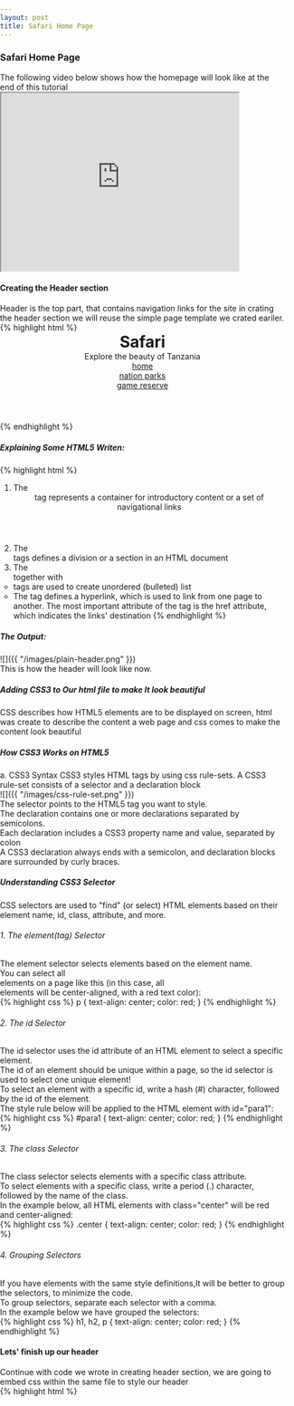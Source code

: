 ```yaml
---
layout: post
title: Safari Home Page
---
```


### Safari Home Page
The following video below shows how the homepage will look like at the end of this tutorial


<iframe width="420" height="315"
src="https://www.youtube.com/embed/ey4GCm3OyKE?playlist=PLpmkUSCWRiIWHG6Z8YPkBgXcnNxE6udcX&loop=1">
</iframe>


#### Creating the Header section
Header is the top part, that contains navigation links for the site
in crating the header section we will reuse the simple page template
we crated eariler.
    
{% highlight html %}
<!DOCTYPE html>
<html>
<body>
<header>
    <div>
        <h1>Safari</h1>
        <p>Explore the beauty of Tanzania</p>
    </div>
    <nav>
        <ul>
            <li><a href="index.html">home</a></li>
            <li><a href="nation_parks.html">nation parks</a></li>
            <li><a href="game_reserve.html">game reserve</a></li>
        </ul>
    </nav>
</header>
</body>
</html>
{% endhighlight %}

##### Explaining Some HTML5 Writen&#58;
{% highlight html %}
1. The <header> tag represents a container for introductory
  content or a set of navigational links
2. The <div> tags defines a division or a section in an
  HTML document
3. The <ul>  together with <li> tags are used to create
  unordered (bulleted) list
4. The <a> tag defines a hyperlink, which is used to link
 from one page to another.
 The most important attribute of the <a> tag is the href attribute,
 which indicates the links' destination
{% endhighlight %}

##### The Output&#58;

![]({{ "/images/plain-header.png" }})

This is how the header will look like now.

##### Adding CSS3 to Our html file to make It look beautiful
CSS describes how HTML5 elements are to be displayed on screen, html was create to describe
the content a web page and css comes to make the content look beautiful

##### How CSS3 Works on HTML5
a. CSS3 Syntax
CSS3 styles HTML tags by using css rule-sets. A CSS3 rule-set consists of a selector
and a declaration block

![]({{ "/images/css-rule-set.png" }})

The selector points to the HTML5 tag you want to style.

The declaration contains one or more declarations separated by semicolons.

Each declaration includes a CSS3 property name and value, separated by colon

A CSS3 declaration always ends with a semicolon, and declaration blocks are surrounded by curly braces.


##### Understanding CSS3 Selector
CSS selectors are used to "find" (or select) HTML elements based on their element name, id, class, attribute, and more.

###### 1. The element(tag) Selector
The element selector selects elements based on the element name.

You can select all <p> elements on a page like this (in this case, all <p> elements will be center-aligned, with a red text color)&#58;

{% highlight css %}
p {
    text-align: center;
    color: red;
}
{% endhighlight %}


###### 2. The id Selector
The id selector uses the id attribute of an HTML element to select a specific element.

The id of an element should be unique within a page, so the id selector is used to select one unique element!

To select an element with a specific id, write a hash (#) character, followed by the id of the element.

The style rule below will be applied to the HTML element with id="para1"&#58;

{% highlight css %}
#para1 {
    text-align: center;
    color: red;
}
{% endhighlight %}

###### 3. The class Selector
The class selector selects elements with a specific class attribute.

To select elements with a specific class, write a period (.) character, followed by the name of the class.

In the example below, all HTML elements with class="center" will be red and center-aligned&#58;

{% highlight css %}
.center {
    text-align: center;
    color: red;
}
{% endhighlight %}


###### 4. Grouping Selectors
If you have elements with the same style definitions,It will be better to group the selectors, to minimize the code.

To group selectors, separate each selector with a comma.

In the example below we have grouped the selectors&#58;

{% highlight css %}
h1, h2, p {
    text-align: center;
    color: red;
}
{% endhighlight %}

#### Lets' finish up our header
Continue with code we wrote in creating header section, we are going to embed css within
the same file to style our header


{% highlight html %}
<!DOCTYPE html>
<html>
<head>
    <style>

        body {
            margin: 0;
            font-family: "Times New Roman", Times, serif;
            overflow-x: hidden;
        }

        .safari{
            background-color: black;
            color: white;
            position: relative;
            height: 90px;
        }
        #logo-words{
            color: #F39C12;
            padding-left: 30px;
        }
        header, nav {
            display: block;
        }

        html,body,div, h1, p, ul, li, nav {
            margin: 0;
            padding: 0;
            border: 0;
            vertical-align: baseline;
        }

        /*navbar*/
        #nav ul li {
            float: left;
            display: inline-block;
            text-transform: capitalize;
            padding-top: 40px;
        }

        #nav {
            position: absolute;
            right: 0;
            top: 0;
        }

        #nav ul li a, #nav ul li span {
            -moz-transition: background-color .25s ease-in-out;
            -webkit-transition: background-color .25s ease-in-out;
            -ms-transition: background-color .25s ease-in-out;
            transition: background-color .25s ease-in-out;
            font-weight: 800;
            letter-spacing: 0.025em;
            color: #fff;
            text-decoration: none;
            padding: 0.5em 1em 0.5em 1em;
        }

        #nav ul li > ul {
            display: none;
        }

        #nav ul li:hover a, #nav ul li:hover span {
            background: #F8C471;
        }

        #nav ul li a.active {
            color: #F39C12;
        }

    </style>

</head>
<body>
<header class="safari">
    <div class="logo-safari">
        <h1>Safari</h1>
        <p id="logo-words">Explore the beauty of Tanzania</p>
    </div>
    <div>
    </div>
    <nav id="nav">
        <ul>
            <li id="current"><a class="active" href="index.html">home</a></li>
            <li><a href="nation_parks.html">nation parks</a></li>
            <li><a href="game_reserve.html">game reserve</a></li>
        </ul>
    </nav>
</header>
</body>
</html>
{% endhighlight %}


##### The Output&#58;

![]({{ "/images/final-header.png" }})

This is how the header will look like finally.


#### Creating the Contents Section

The content section is the part that contains all the important content we want to show to the people

Below the HTML5 we wrote for the header lets add some HTML5 for displaying our contents

{% highlight html %}
<!DOCTYPE html>
<html>
<head>
    <style>

        body {
            margin: 0;
            font-family: "Times New Roman", Times, serif;
            overflow-x: hidden;
        }

        .safari{
            background-color: black;
            color: white;
            position: relative;
            height: 90px;
        }
        #logo-words{
            color: #F39C12;
            padding-left: 30px;
        }
        header, nav {
            display: block;
        }

        html,body,div, h1, p, ul, li, nav {
            margin: 0;
            padding: 0;
            border: 0;
            vertical-align: baseline;
        }

        #nav ul li {
            float: left;
            display: inline-block;
            text-transform: capitalize;
            padding-top: 40px;
        }

        #nav {
            position: absolute;
            right: 0;
            top: 0;
        }

        #nav ul li a, #nav ul li span {
            -moz-transition: background-color .25s ease-in-out;
            -webkit-transition: background-color .25s ease-in-out;
            -ms-transition: background-color .25s ease-in-out;
            transition: background-color .25s ease-in-out;
            font-weight: 800;
            letter-spacing: 0.025em;
            color: #fff;
            text-decoration: none;
            padding: 0.5em 1em 0.5em 1em;
        }

        #nav ul li > ul {
            display: none;
        }

        #nav ul li:hover a, #nav ul li:hover span {
            background: #F8C471;
        }

        #nav ul li a.active {
            color: #F39C12;
        }

    </style>

</head>
<body>
<header class="safari">
    <div class="logo-safari">
        <h1>Safari</h1>
        <p id="logo-words">Explore the beauty of Tanzania</p>
    </div>
    <div>
    </div>
    <nav id="nav">
        <ul>
            <li id="current"><a class="active" href="index.html">home</a></li>
            <li><a href="nation_parks.html">nation parks</a></li>
            <li><a href="game_reserve.html">game reserve</a></li>
        </ul>
    </nav>
</header>
<section>
    <div>
        <div>
            <img src="images/safari-zoo.jpg" width="1100" height="550">
        </div>
    </div>
</section>
<div>
    <div>
        <aside>
            <h2>Welcome to our site let's begin our safari</h2>
            <hr>
            <p>A safari is a journey. This is the meaning of the word in Swahili, the language of East Africa. Your
                journey into Africa starts with Tanzania-Experience. When you join us on safari you will be met at the
                airport, taken to a hotel or a central meeting point and briefed before you set off. You will be
                transported in a well-maintained, clean Toyota 4×4 safari vehicle, driven by a professional local guide
                in areas that will leave you breathless with wonder and excitement. You will search for the ‘Big Five’ –
                buffalo, elephant, leopard, lion and rhino – and will be amazed by the sheer beauty of grass-covered
                savannas, extinct volcanoes and rare birds. You will see animals, landscapes and flowers and you will
                meet the local people and taste local food.</p>
            <h3>Adventure camping safari</h3>
            <p>On our adventure camping safaris you will be immersed in the East African wilderness. You will travel on
                rough adventurous roads, pass tiny rural settlements and see fascinating landscapes and abundant
                wildlife. All your senses will be involved; from smelling early morning coffee, experiencing the thrill
                of a kill to the chill of a morning game drive. Falling asleep to the hooting of an owl or waking up
                with the roaring of a lion is what you will experience. The safari experience is all the more intense as
                you are ‘right in the middle’ of it all. The nearness to the nature, especially at night with its
                nocturnal sounds, compensates for the luxury of a lodge. Our camping safaris in Tanzania offer all of
                this and are therefore perfect for nature lovers and those who are looking for a break from civilisation
                and its comforts. Camping is to experience East Africa’s nature, animals and cultures in an affordable
                way.</p>
        </aside>
        <section>
            <article>
                <header>
                    <h2>Most visited</h2>
                </header>
                <aside>
                    <div><img src="images/giraf.jpg" alt=""/></div>
                    <div><img src="images/zebra.jpg" alt=""/></div>
                    <div><img src="images/g2.jpg" alt=""/></div>
                    <div><img src="images/twiga.jpg" alt=""/></div>
                </aside>
                <section>
                    <h5>Serengeti</h5>
                    <p>Serengeti has come to symbolize paradise to many of us.Meet the Maasai, who had grazed their
                        cattle on the vast grassy plains.</p>
                    <h5>Ngorongoro</h5>
                    <p>The jewel in Ngorongoro's crown is a deep, volcanic crater, the largest un flooded and unbroken
                        caldera in the world. The Ngorongoro Crater is a breathtaking natural wonder.</p>
                    <h5>Manyara</h5>
                    <p>Located beneath the cliffs of the Manyara Escarpment, on the edge of the Rift Valley, Lake
                        Manyara National Park offers varied ecosystems, incredible bird life, and awesome views.</p>
                    <h5>Mikumi</h5>
                    <p>Located between the Uluguru Mountains and the Lumango range, the park has a wide variety of
                        wildlife that can be easy spotted and also well acclimatized to game viewing.</p>
                </section>
            </article>
        </section>
    </div>
</div>
</body>
</html>
{% endhighlight %}

### Explaining Some HTML5 Writen&#58;
{% highlight html %}
1. The <section> tag defines sections in a document, such as chapters,
 headers, footers, or any other sections of the document.
2. The <article> tag specifies independent, self-contained content.
   An article should make sense on its own and it should be possible 
   to distribute it independently from the rest of the site. 
3. The <aside> tag defines some content aside from the content it is placed in.
   The aside content should be related to the surrounding content.
4. The <img> tag defines an image in an HTML page.
   The <img> tag has two required attributes: src and alt. 
{% endhighlight %}


##### The Output&#58;

<iframe width="420" height="315"
src="https://www.youtube.com/embed/Lj-nMBXnnDY?playlist=PLpmkUSCWRiIWHG6Z8YPkBgXcnNxE6udcX&loop=1">
</iframe>

This is how the our home page looks like now.

##### Adding CSS3 to Our html file to make It look beautiful

{% highlight html %}
<!DOCTYPE html>
<html>
<head>
    <style>

body {
    margin: 0;
    font-family: "Times New Roman", Times, serif;
    overflow-x: hidden;
}

html, body, div, span, h1, h2, h3, h4, h5, h6, p, a, ul, li, article, aside, footer, header, menu, nav {
    margin: 0;
    padding: 0;
    border: 0;
    vertical-align: baseline;
}

article, aside, footer, header, nav, section {
    display: block;
}

/*css for header*/

.safari {
    background-color: black;
    color: white;
    position: relative;
    height: 90px;
}

.logo-safari {
    margin-left: 15px;
}

.logo-safari h1 {
    color: #fff;
    font-weight: 500;
    font-size: 46px;
    padding: 10px 0 0 24px;
    letter-spacing: 0.05em;
    display: inline-block;
    vertical-align: middle;
}

#logo-words {
    color: #F39C12;
    padding-left: 30px;
}

/*navbar*/
#nav ul li {
    float: left;
    display: inline-block;
    text-transform: capitalize;
    padding-top: 40px;
}

#nav {
    position: absolute;
    right: 0;
    top: 0;
}

#nav ul li a, #nav ul li span {
    -moz-transition: background-color .25s ease-in-out;
    -webkit-transition: background-color .25s ease-in-out;
    -ms-transition: background-color .25s ease-in-out;
    transition: background-color .25s ease-in-out;
    font-weight: 800;
    letter-spacing: 0.025em;
    color: #fff;
    text-decoration: none;
    padding: 0.5em 1em 0.5em 1em;
}

#nav ul li > ul {
    display: none;
}

#nav ul li:hover a, #nav ul li:hover span {
    background: #F8C471;
}

#nav ul li a.active {
    color: #F39C12;
}

/*container section*/
section {
    margin-top: 20px;
}

section .container {
    min-width: 800px;
    background-color: #CCD1D1;
    margin-right: 55px;
    margin-left: 55px;
}

.container {
    min-width: 800px;
    margin-right: 55px;
    margin-left: 55px;
    margin-top: 30px;
}

.page-wrapper {
    margin-right: 15px;
    margin-left: 35px;
}

/*page-contantens*/

.page-contents {
    height: 520px;
}

.page-contents aside,
.page-contents section {
    height: 500px;
}

.page-contents aside {
    float: left;
    width: 760px;
}

.page-contents section {
    float: right;
    width: 360px;

}

hr {
    color: #F39C12;
    border: 0;
    border-top: solid 1px #F39C12;
    margin-left: 20px;
}

aside h2 {
    font-weight: 500;
    font-size: 43px;
    padding-left: 20px;
    color: #273746;
}

aside h3 {
    font-weight: 600;
    font-size: 18px;
    padding-top: 10PX;
    padding-left: 20px;
    color: #273746;
    line-height: 1.25em;
    font-family: cursive;
}

aside p {
    padding-left: 40px;
    padding-top: 15px;
    color: #34495E;
    font-family: cursive;
    opacity: 0.7;

}

section h2 {
    font: 14pt Helvetica, "Helvetica neue", Arial, sans-serif;
    font-weight: lighter;
    text-transform: uppercase;
    color: #493831;
    padding-bottom: 10px;
    margin: 0;
}

/*css for the most visited part*/
article header {
    height: 60px;
    background-color: grey;

}

header h2 {
    font-weight: 600;
    font-size: 24px;
    text-align: center;
    padding-top: 18px;
    color: white;
    text-transform: capitalize;
}

.visited {
    background-color: #FDEBD0;
    opacity: 0.7;
    width: 360px;
}

.info {
    margin: 0px 0 5px 0px;

}

.visited aside {
    float: left;
    width: 180px;
}

.visited section {
    float: right;
    width: 180px;
}

.info h5 {
    text-transform: capitalize;
    padding: 12px 0 0 0;
}

.info p {
    font-size: 12px;
}

/* Image */

.image {
    display: inline-block;
    outline: 0;
}

.image img {
    width: 78%;
    border-radius: 2px;
}

.image.fit {
    width: 80%;
    float: left;
    padding: 22px 0 7px 25px;
}



    </style>

</head>
<body>
<header class="safari">
    <div class="logo-safari">
        <h1>Safari</h1>
        <p id="logo-words">Explore the beauty of Tanzania</p>
    </div>
    <div>
    </div>
    <nav id="nav">
        <ul>
            <li id="current"><a class="active" href="index.html">home</a></li>
            <li><a href="nation_parks.html">nation parks</a></li>
            <li><a href="game_reserve.html">game reserve</a></li>
        </ul>
    </nav>
</header>
<section>
    <div class="container">
        <div class="page-wrapper">
            <img src="images/safari-zoo.jpg" width="1100" height="550">
        </div>
    </div>
</section>
<div class="container">
    <div class="page-contents">
        <aside>
            <h2>Welcome to our site let's begin our safari</h2>
            <hr>
            <p>A safari is a journey. This is the meaning of the word in Swahili, the language of East Africa. Your
                journey into Africa starts with Tanzania-Experience. When you join us on safari you will be met at the
                airport, taken to a hotel or a central meeting point and briefed before you set off. You will be
                transported in a well-maintained, clean Toyota 4×4 safari vehicle, driven by a professional local guide
                in areas that will leave you breathless with wonder and excitement. You will search for the ‘Big Five’ –
                buffalo, elephant, leopard, lion and rhino – and will be amazed by the sheer beauty of grass-covered
                savannas, extinct volcanoes and rare birds. You will see animals, landscapes and flowers and you will
                meet the local people and taste local food.</p>

            <h3>Adventure camping safari</h3>
            <p>On our adventure camping safaris you will be immersed in the East African wilderness. You will travel on
                rough adventurous roads, pass tiny rural settlements and see fascinating landscapes and abundant
                wildlife. All your senses will be involved; from smelling early morning coffee, experiencing the thrill
                of a kill to the chill of a morning game drive. Falling asleep to the hooting of an owl or waking up
                with the roaring of a lion is what you will experience. The safari experience is all the more intense as
                you are ‘right in the middle’ of it all. The nearness to the nature, especially at night with its
                nocturnal sounds, compensates for the luxury of a lodge. Our camping safaris in Tanzania offer all of
                this and are therefore perfect for nature lovers and those who are looking for a break from civilisation
                and its comforts. Camping is to experience East Africa’s nature, animals and cultures in an affordable
                way.</p>
        </aside>
        <section class="visited">
            <article>
                <header>
                    <h2>Most visited</h2>
                </header>
                <aside>
                    <div class="image fit"><img src="images/giraf.jpg" alt=""/></div>
                    <div class="image fit"><img src="images/zebra.jpg" alt=""/></div>
                    <div class="image fit"><img src="images/g2.jpg" alt=""/></div>
                    <div class="image fit"><img src="images/twiga.jpg" alt=""/></div>
                </aside>
                <section class="info">
                    <h5>Serengeti</h5>
                    <p>Serengeti has come to symbolize paradise to many of us.Meet the Maasai, who had grazed their
                        cattle on the vast grassy plains.</p>
                    <h5>Ngorongoro</h5>
                    <p>The jewel in Ngorongoro's crown is a deep, volcanic crater, the largest un flooded and unbroken
                        caldera in the world. The Ngorongoro Crater is a breathtaking natural wonder.</p>
                    <h5>Manyara</h5>
                    <p>Located beneath the cliffs of the Manyara Escarpment, on the edge of the Rift Valley, Lake
                        Manyara National Park offers varied ecosystems, incredible bird life, and awesome views.</p>
                    <h5>Mikumi</h5>
                    <p>Located between the Uluguru Mountains and the Lumango range, the park has a wide variety of
                        wildlife that can be easy spotted and also well acclimatized to game viewing.</p>
                </section>
            </article>
        </section>
    </div>
</div>
</body>
</html>
{% endhighlight %}

##### The Output&#58;

<iframe width="420" height="315"
src="https://www.youtube.com/embed/-zErAgl7FUA?playlist=PLpmkUSCWRiIWHG6Z8YPkBgXcnNxE6udcX&loop=1">
</iframe>

This is how our home page looks like after adding contents

#### Lets' finish up our footer
We are going to add footer at the bottom and footer css

{% highlight html %}
<!DOCTYPE html>
<html>
<head>
    <style>

body {
    margin: 0;
    font-family: "Times New Roman", Times, serif;
    overflow-x: hidden;
}

html, body, div, span, h1, h2, h3, h4, h5, h6, p, a, ul, li, article, aside, footer, header, menu, nav {
    margin: 0;
    padding: 0;
    border: 0;
    vertical-align: baseline;
}

article, aside, footer, header, nav, section {
    display: block;
}

/*css for header*/

.safari {
    background-color: black;
    color: white;
    position: relative;
    height: 90px;
}

.logo-safari {
    margin-left: 15px;
}

.logo-safari h1 {
    color: #fff;
    font-weight: 500;
    font-size: 46px;
    padding: 10px 0 0 24px;
    letter-spacing: 0.05em;
    display: inline-block;
    vertical-align: middle;
}

#logo-words {
    color: #F39C12;
    padding-left: 30px;
}

/*navbar*/
#nav ul li {
    float: left;
    display: inline-block;
    text-transform: capitalize;
    padding-top: 40px;
}

#nav {
    position: absolute;
    right: 0;
    top: 0;
}

#nav ul li a, #nav ul li span {
    -moz-transition: background-color .25s ease-in-out;
    -webkit-transition: background-color .25s ease-in-out;
    -ms-transition: background-color .25s ease-in-out;
    transition: background-color .25s ease-in-out;
    font-weight: 800;
    letter-spacing: 0.025em;
    color: #fff;
    text-decoration: none;
    padding: 0.5em 1em 0.5em 1em;
}

#nav ul li > ul {
    display: none;
}

#nav ul li:hover a, #nav ul li:hover span {
    background: #F8C471;
}

#nav ul li a.active {
    color: #F39C12;
}

/*container section*/
section {
    margin-top: 20px;
}

section .container {
    min-width: 800px;
    background-color: #CCD1D1;
    margin-right: 55px;
    margin-left: 55px;
}

.container {
    min-width: 800px;
    margin-right: 55px;
    margin-left: 55px;
    margin-top: 30px;
}

.page-wrapper {
    margin-right: 15px;
    margin-left: 35px;
}

/*page-contantens*/

.page-contents {
    height: 520px;
}

.page-contents aside,
.page-contents section {
    height: 500px;
}

.page-contents aside {
    float: left;
    width: 760px;
}

.page-contents section {
    float: right;
    width: 360px;

}

hr {
    color: #F39C12;
    border: 0;
    border-top: solid 1px #F39C12;
    margin-left: 20px;
}

aside h2 {
    font-weight: 500;
    font-size: 43px;
    padding-left: 20px;
    color: #273746;
}

aside h3 {
    font-weight: 600;
    font-size: 18px;
    padding-top: 10PX;
    padding-left: 20px;
    color: #273746;
    line-height: 1.25em;
    font-family: cursive;
}

aside p {
    padding-left: 40px;
    padding-top: 15px;
    color: #34495E;
    font-family: cursive;
    opacity: 0.7;

}

section h2 {
    font: 14pt Helvetica, "Helvetica neue", Arial, sans-serif;
    font-weight: lighter;
    text-transform: uppercase;
    color: #493831;
    padding-bottom: 10px;
    margin: 0;
}

/*css for the most visited part*/
article header {
    height: 60px;
    background-color: grey;

}

header h2 {
    font-weight: 600;
    font-size: 24px;
    text-align: center;
    padding-top: 18px;
    color: white;
    text-transform: capitalize;
}

.visited {
    background-color: #FDEBD0;
    opacity: 0.7;
    width: 360px;
}

.info {
    margin: 0px 0 5px 0px;

}

.visited aside {
    float: left;
    width: 180px;
}

.visited section {
    float: right;
    width: 180px;
}

.info h5 {
    text-transform: capitalize;
    padding: 12px 0 0 0;
}

.info p {
    font-size: 12px;
}

/* Image */

.image {
    display: inline-block;
    outline: 0;
}

.image img {
    width: 78%;
    border-radius: 2px;
}

.image.fit {
    width: 80%;
    float: left;
    padding: 22px 0 7px 25px;
}



    </style>

</head>
<body>
<header class="safari">
    <div class="logo-safari">
        <h1>Safari</h1>
        <p id="logo-words">Explore the beauty of Tanzania</p>
    </div>
    <div>
    </div>
    <nav id="nav">
        <ul>
            <li id="current"><a class="active" href="index.html">home</a></li>
            <li><a href="nation_parks.html">nation parks</a></li>
            <li><a href="game_reserve.html">game reserve</a></li>
        </ul>
    </nav>
</header>
<section>
    <div class="container">
        <div class="page-wrapper">
            <img src="images/safari-zoo.jpg" width="1100" height="550">
        </div>
    </div>
</section>
<div class="container">
    <div class="page-contents">
        <aside>
            <h2>Welcome to our site let's begin our safari</h2>
            <hr>
            <p>A safari is a journey. This is the meaning of the word in Swahili, the language of East Africa. Your
                journey into Africa starts with Tanzania-Experience. When you join us on safari you will be met at the
                airport, taken to a hotel or a central meeting point and briefed before you set off. You will be
                transported in a well-maintained, clean Toyota 4×4 safari vehicle, driven by a professional local guide
                in areas that will leave you breathless with wonder and excitement. You will search for the ‘Big Five’ –
                buffalo, elephant, leopard, lion and rhino – and will be amazed by the sheer beauty of grass-covered
                savannas, extinct volcanoes and rare birds. You will see animals, landscapes and flowers and you will
                meet the local people and taste local food.</p>

            <h3>Adventure camping safari</h3>
            <p>On our adventure camping safaris you will be immersed in the East African wilderness. You will travel on
                rough adventurous roads, pass tiny rural settlements and see fascinating landscapes and abundant
                wildlife. All your senses will be involved; from smelling early morning coffee, experiencing the thrill
                of a kill to the chill of a morning game drive. Falling asleep to the hooting of an owl or waking up
                with the roaring of a lion is what you will experience. The safari experience is all the more intense as
                you are ‘right in the middle’ of it all. The nearness to the nature, especially at night with its
                nocturnal sounds, compensates for the luxury of a lodge. Our camping safaris in Tanzania offer all of
                this and are therefore perfect for nature lovers and those who are looking for a break from civilisation
                and its comforts. Camping is to experience East Africa’s nature, animals and cultures in an affordable
                way.</p>
        </aside>
        <section class="visited">
            <article>
                <header>
                    <h2>Most visited</h2>
                </header>
                <aside>
                    <div class="image fit"><img src="images/giraf.jpg" alt=""/></div>
                    <div class="image fit"><img src="images/zebra.jpg" alt=""/></div>
                    <div class="image fit"><img src="images/g2.jpg" alt=""/></div>
                    <div class="image fit"><img src="images/twiga.jpg" alt=""/></div>
                </aside>
                <section class="info">
                    <h5>Serengeti</h5>
                    <p>Serengeti has come to symbolize paradise to many of us.Meet the Maasai, who had grazed their
                        cattle on the vast grassy plains.</p>
                    <h5>Ngorongoro</h5>
                    <p>The jewel in Ngorongoro's crown is a deep, volcanic crater, the largest un flooded and unbroken
                        caldera in the world. The Ngorongoro Crater is a breathtaking natural wonder.</p>
                    <h5>Manyara</h5>
                    <p>Located beneath the cliffs of the Manyara Escarpment, on the edge of the Rift Valley, Lake
                        Manyara National Park offers varied ecosystems, incredible bird life, and awesome views.</p>
                    <h5>Mikumi</h5>
                    <p>Located between the Uluguru Mountains and the Lumango range, the park has a wide variety of
                        wildlife that can be easy spotted and also well acclimatized to game viewing.</p>
                </section>
            </article>
        </section>
    </div>
</div>
</body>
</html>
{% endhighlight %}

#### Conglatulations for reaching here, now your home page is complete.
Your home page looks like it was demostrated by the first video on top
